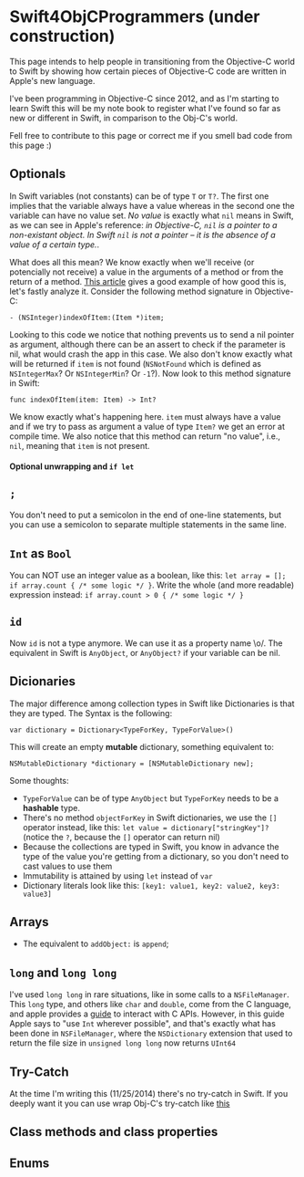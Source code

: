 Swift4ObjCProgrammers (under construction)
=====================

This page intends to help people in transitioning from the Objective-C world to Swift by showing how certain pieces of Objective-C code are written in Apple's new language.

I've been programming in Objective-C since 2012, and as I'm starting to learn Swift this will be my note book to register what I've found so far as new or different in Swift, in comparison to the Obj-C's world.

Fell free to contribute to this page or correct me if you smell bad code from this page :)

## Optionals

In Swift variables (not constants) can be of type `T` or `T?`. The first one implies that the variable always have a value whereas in the second one the variable can have no value set. *No value* is exactly what `nil` means in Swift, as we can see in Apple's reference: *in Objective-C, `nil` is a pointer to a non-existant object. In Swift `nil` is not a pointer – it is the absence of a value of a certain type.*.

What does all this mean? We know exactly when we'll receive (or potencially not receive) a value in the arguments of a method or from the return of a method. [This article](https://medium.com/swift-programming/facets-of-swift-part-1-optionals-b8ba5b0051a2) gives a good example of how good this is, let's fastly analyze it. Consider the following method signature in Objective-C:

    - (NSInteger)indexOfItem:(Item *)item;

Looking to this code we notice that nothing prevents us to send a nil pointer as argument, although there can be an assert to check if the parameter is nil, what would crash the app in this case. We also don't know exactly what will be returned if `item` is not found (`NSNotFound` which is defined as `NSIntegerMax`? Or `NSIntegerMin`? Or `-1`?). Now look to this method signature in Swift:

    func indexOfItem(item: Item) -> Int?
    
We know exactly what's happening here. `item` must always have a value and if we try to pass as argument a value of type `Item?` we get an error at compile time. We also notice that this method can return "no value", i.e., `nil`, meaning that `item` is not present.

#### Optional unwrapping and `if let`

## `;`

You don't need to put a semicolon in the end of one-line statements, but you can use a semicolon to separate multiple statements in the same line.

## `Int` as `Bool`

You can NOT use an integer value as a boolean, like this: `let array = []; if array.count { /* some logic */ }`. Write the whole (and more readable) expression instead: `if array.count > 0 { /* some logic */ }`

## `id`

Now `id` is not a type anymore. We can use it as a property name \o/. The equivalent in Swift is `AnyObject`, or `AnyObject?` if your variable can be nil.

## Dicionaries

The major difference among collection types in Swift like Dictionaries is that they are typed. The Syntax is the following:

    var dictionary = Dictionary<TypeForKey, TypeForValue>()
  
This will create an empty **mutable** dictionary, something equivalent to:

    NSMutableDictionary *dictionary = [NSMutableDictionary new];

Some thoughts:
* `TypeForValue` can be of type `AnyObject` but `TypeForKey` needs to be a **hashable** type.
* There's no method `objectForKey` in Swift dictionaries, we use the `[]` operator instead, like this: `let value = dictionary["stringKey"]?` (notice the `?`, because the `[]` operator can return nil) 
* Because the collections are typed in Swift, you know in advance the type of the value you're getting from a dictionary, so you don't need to cast values to use them
* Immutability is attained by using `let` instead of `var`
* Dictionary literals look like this: `[key1: value1, key2: value2, key3: value3]`

## Arrays

* The equivalent to `addObject:` is `append`;

## `long` and `long long`

I've used `long long` in rare situations, like in some calls to a `NSFileManager`. This `long` type, and others like `char` and `double`, come from the C language, and apple provides a [guide](https://developer.apple.com/library/ios/documentation/swift/conceptual/buildingcocoaapps/InteractingWithCAPIs.html) to interact with C APIs. However, in this guide Apple says to "use `Int` wherever possible", and that's exactly what has been done in `NSFileManager`, where the `NSDictionary` extension that used to return the file size in `unsigned long long` now returns `UInt64`

## Try-Catch

At the time I'm writing this (11/25/2014) there's no try-catch in Swift. If you deeply want it you can use wrap Obj-C's try-catch like [this](https://medium.com/swift-programming/adding-try-catch-to-swift-71ab27bcb5b8)

## Class methods and class properties

## Enums
